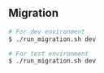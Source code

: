 ## Migration

```.sh
# For dev environment
$ ./run_migration.sh dev

# For test environment
$ ./run_migration.sh dev
```
